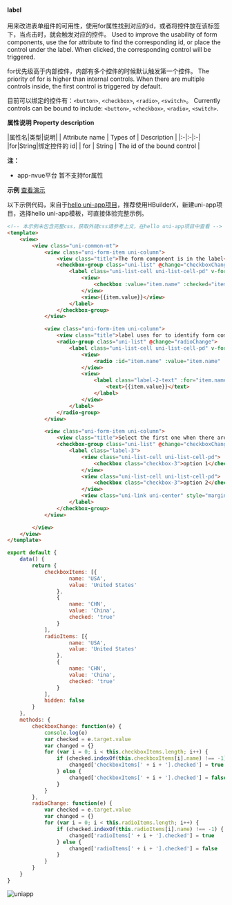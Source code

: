 #### label

用来改进表单组件的可用性，使用for属性找到对应的id，或者将控件放在该标签下，当点击时，就会触发对应的控件。
Used to improve the usability of form components, use the for attribute to find the corresponding id, or place the control under the label. When clicked, the corresponding control will be triggered.

for优先级高于内部控件，内部有多个控件的时候默认触发第一个控件。
The priority of for is higher than internal controls. When there are multiple controls inside, the first control is triggered by default.

目前可以绑定的控件有：``<button>``, ``<checkbox>``, ``<radio>``, ``<switch>``。
Currently controls can be bound to include: `<button>`, `<checkbox>`, `<radio>`, `<switch>`.

**属性说明**
**Property description**

|属性名|类型|说明|
| Attribute name | Types of | Description                 |
|:-|:-|:-|
|for|String|绑定控件的 id|
| for            | String   | The id of the bound control |

**注：**
- app-nvue平台 暂不支持for属性

**示例** [查看演示](https://hellouniapp.dcloud.net.cn/pages/component/label/label)
 
以下示例代码，来自于[hello uni-app项目](https://github.com/dcloudio/hello-uniapp)，推荐使用HBuilderX，新建uni-app项目，选择hello uni-app模板，可直接体验完整示例。
```html
<!-- 本示例未包含完整css，获取外链css请参考上文，在hello uni-app项目中查看 -->
<template>
	<view>
		<view class="uni-common-mt">
			<view class="uni-form-item uni-column">
				<view class="title">The form component is in the label</view>
				<checkbox-group class="uni-list" @change="checkboxChange">
					<label class="uni-list-cell uni-list-cell-pd" v-for="item in checkboxItems" :key="item.name">
						<view>
							<checkbox :value="item.name" :checked="item.checked"></checkbox>
						</view>
						<view>{{item.value}}</view>
					</label>
				</checkbox-group>
			</view>

			<view class="uni-form-item uni-column">
				<view class="title">label uses for to identify form components</view>
				<radio-group class="uni-list" @change="radioChange">
					<label class="uni-list-cell uni-list-cell-pd" v-for="(item,index) in radioItems" :key="index">
						<view>
							<radio :id="item.name" :value="item.name" :checked="item.checked"></radio>
						</view>
						<view>
							<label class="label-2-text" :for="item.name">
								<text>{{item.value}}</text>
							</label>
						</view>
					</label>
				</radio-group>
			</view>

			<view class="uni-form-item uni-column">
				<view class="title">Select the first one when there are multiple labels</view>
				<checkbox-group class="uni-list" @change="checkboxChange">
					<label class="label-3">
						<view class="uni-list-cell uni-list-cell-pd">
							<checkbox class="checkbox-3">option 1</checkbox>
						</view>
						<view class="uni-list-cell uni-list-cell-pd">
							<checkbox class="checkbox-3">option 2</checkbox>
						</view>
						<view class="uni-link uni-center" style="margin-top:20rpx;">Click the text under the label to select the first checkbox by default</view>
					</label>
				</checkbox-group>
			</view>

		</view>
	</view>
</template>
```
 
```javascript
export default {
    data() {
        return {
            checkboxItems: [{
                    name: 'USA',
                    value: 'United States'
                },
                {
                    name: 'CHN',
                    value: 'China',
                    checked: 'true'
                }
            ],
            radioItems: [{
                    name: 'USA',
                    value: 'United States'
                },
                {
                    name: 'CHN',
                    value: 'China',
                    checked: 'true'
                }
            ],
            hidden: false
        }
    },
    methods: {
        checkboxChange: function(e) {
            console.log(e)
            var checked = e.target.value
            var changed = {}
            for (var i = 0; i < this.checkboxItems.length; i++) {
                if (checked.indexOf(this.checkboxItems[i].name) !== -1) {
                    changed['checkboxItems[' + i + '].checked'] = true
                } else {
                    changed['checkboxItems[' + i + '].checked'] = false
                }
            }
        },
        radioChange: function(e) {
            var checked = e.target.value
            var changed = {}
            for (var i = 0; i < this.radioItems.length; i++) {
                if (checked.indexOf(this.radioItems[i].name) !== -1) {
                    changed['radioItems[' + i + '].checked'] = true
                } else {
                    changed['radioItems[' + i + '].checked'] = false
                }
            }
        }
    }
}
```
 
![uniapp](https://bjetxgzv.cdn.bspapp.com/VKCEYUGU-uni-app-doc/4588a660-4f30-11eb-a16f-5b3e54966275.png)
 

